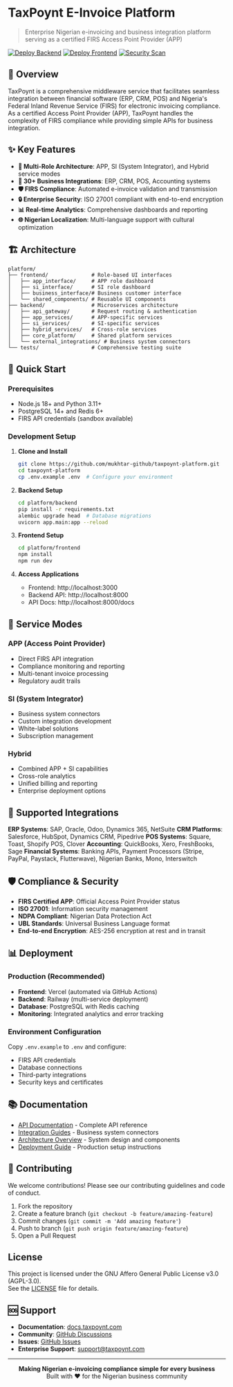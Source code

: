 # TaxPoynt E-Invoice Platform

> Enterprise Nigerian e-invoicing and business integration platform serving as a certified FIRS Access Point Provider (APP)

[![Deploy Backend](https://github.com/mukhtar-github/taxpoynt-platform/actions/workflows/backend-deploy.yml/badge.svg)](https://github.com/mukhtar-github/taxpoynt-platform/actions/workflows/backend-deploy.yml)
[![Deploy Frontend](https://github.com/mukhtar-github/taxpoynt-platform/actions/workflows/frontend-deploy.yml/badge.svg)](https://github.com/mukhtar-github/taxpoynt-platform/actions/workflows/frontend-deploy.yml)
[![Security Scan](https://github.com/mukhtar-github/taxpoynt-platform/actions/workflows/security-scan.yml/badge.svg)](https://github.com/mukhtar-github/taxpoynt-platform/actions/workflows/security-scan.yml)

## 🚀 Overview

TaxPoynt is a comprehensive middleware service that facilitates seamless integration between financial software (ERP, CRM, POS) and Nigeria's Federal Inland Revenue Service (FIRS) for electronic invoicing compliance. As a certified Access Point Provider (APP), TaxPoynt handles the complexity of FIRS compliance while providing simple APIs for business integration.

## ✨ Key Features

- **🏢 Multi-Role Architecture**: APP, SI (System Integrator), and Hybrid service modes
- **🔗 30+ Business Integrations**: ERP, CRM, POS, Accounting systems
- **🛡️ FIRS Compliance**: Automated e-invoice validation and transmission
- **🔒 Enterprise Security**: ISO 27001 compliant with end-to-end encryption
- **📊 Real-time Analytics**: Comprehensive dashboards and reporting
- **🌐 Nigerian Localization**: Multi-language support with cultural optimization

## 🏗️ Architecture

```
platform/
├── frontend/              # Role-based UI interfaces
│   ├── app_interface/     # APP role dashboard
│   ├── si_interface/      # SI role dashboard  
│   ├── business_interface/# Business customer interface
│   └── shared_components/ # Reusable UI components
├── backend/               # Microservices architecture
│   ├── api_gateway/       # Request routing & authentication
│   ├── app_services/      # APP-specific services
│   ├── si_services/       # SI-specific services
│   ├── hybrid_services/   # Cross-role services
│   ├── core_platform/     # Shared platform services
│   └── external_integrations/ # Business system connectors
└── tests/                 # Comprehensive testing suite
```

## 🚀 Quick Start

### Prerequisites
- Node.js 18+ and Python 3.11+
- PostgreSQL 14+ and Redis 6+
- FIRS API credentials (sandbox available)

### Development Setup

1. **Clone and Install**
   ```bash
   git clone https://github.com/mukhtar-github/taxpoynt-platform.git
   cd taxpoynt-platform
   cp .env.example .env  # Configure your environment
   ```

2. **Backend Setup**
   ```bash
   cd platform/backend
   pip install -r requirements.txt
   alembic upgrade head  # Database migrations
   uvicorn app.main:app --reload
   ```

3. **Frontend Setup**
   ```bash
   cd platform/frontend
   npm install
   npm run dev
   ```

4. **Access Applications**
   - Frontend: http://localhost:3000
   - Backend API: http://localhost:8000
   - API Docs: http://localhost:8000/docs

## 🏢 Service Modes

### APP (Access Point Provider)
- Direct FIRS API integration
- Compliance monitoring and reporting
- Multi-tenant invoice processing
- Regulatory audit trails

### SI (System Integrator)  
- Business system connectors
- Custom integration development
- White-label solutions
- Subscription management

### Hybrid
- Combined APP + SI capabilities
- Cross-role analytics
- Unified billing and reporting
- Enterprise deployment options

## 🔌 Supported Integrations

**ERP Systems**: SAP, Oracle, Odoo, Dynamics 365, NetSuite
**CRM Platforms**: Salesforce, HubSpot, Dynamics CRM, Pipedrive
**POS Systems**: Square, Toast, Shopify POS, Clover
**Accounting**: QuickBooks, Xero, FreshBooks, Sage
**Financial Systems**: Banking APIs, Payment Processors (Stripe, PayPal, Paystack, Flutterwave), Nigerian Banks, Mono, Interswitch

## 🛡️ Compliance & Security

- **FIRS Certified APP**: Official Access Point Provider status
- **ISO 27001**: Information security management
- **NDPA Compliant**: Nigerian Data Protection Act
- **UBL Standards**: Universal Business Language format
- **End-to-end Encryption**: AES-256 encryption at rest and in transit

## 📊 Deployment

### Production (Recommended)
- **Frontend**: Vercel (automated via GitHub Actions)
- **Backend**: Railway (multi-service deployment)
- **Database**: PostgreSQL with Redis caching
- **Monitoring**: Integrated analytics and error tracking

### Environment Configuration
Copy `.env.example` to `.env` and configure:
- FIRS API credentials
- Database connections  
- Third-party integrations
- Security keys and certificates

## 📚 Documentation

- [API Documentation](./docs/api/) - Complete API reference
- [Integration Guides](./docs/integration/) - Business system connectors
- [Architecture Overview](./docs/architecture/) - System design and components
- [Deployment Guide](./docs/deployment/) - Production setup instructions

## 🤝 Contributing

We welcome contributions! Please see our contributing guidelines and code of conduct.

1. Fork the repository
2. Create a feature branch (`git checkout -b feature/amazing-feature`)
3. Commit changes (`git commit -m 'Add amazing feature'`)
4. Push to branch (`git push origin feature/amazing-feature`)
5. Open a Pull Request

## License
This project is licensed under the GNU Affero General Public License v3.0 (AGPL-3.0).  
See the [LICENSE](./LICENSE) file for details.

## 🆘 Support

- **Documentation**: [docs.taxpoynt.com](https://docs.taxpoynt.com)
- **Community**: [GitHub Discussions](https://github.com/mukhtar-github/taxpoynt-platform/discussions)
- **Issues**: [GitHub Issues](https://github.com/mukhtar-github/taxpoynt-platform/issues)
- **Enterprise Support**: support@taxpoynt.com

---

<div align="center">
  <strong>Making Nigerian e-invoicing compliance simple for every business</strong>
  <br>
  Built with ❤️ for the Nigerian business community
</div>
